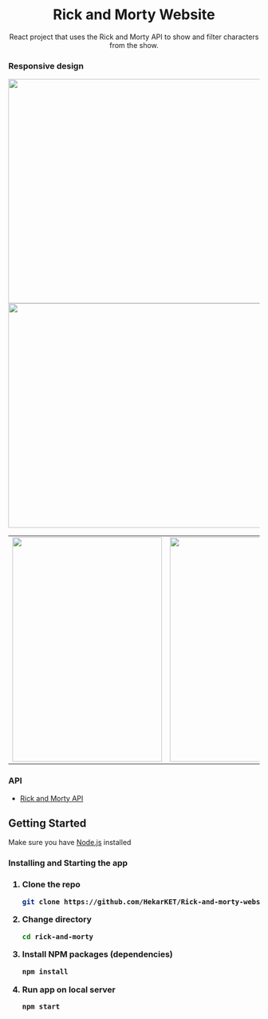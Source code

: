 <h1 align="center">Rick and Morty Website</h1>
<p align="center"> React project that uses the Rick and Morty API to show and filter characters from the show.</p>

### Responsive design 

<p align="center">
  <img src = "https://user-images.githubusercontent.com/63460746/115011381-3256d300-9ecc-11eb-9eb5-639cf8ea9977.PNG" width="700" height="450">
  <img src = "https://user-images.githubusercontent.com/63460746/115010152-b90ab080-9eca-11eb-87b7-38e72cae320c.PNG" width="700" height="450" > 
  <table>
    <tr>
          <td> 
                <img src = "https://user-images.githubusercontent.com/63460746/115010155-b9a34700-9eca-11eb-8810-26d12e5119f6.jpeg" width="300"                      height="450">
          </td>
          <td>
              <img src = "https://user-images.githubusercontent.com/63460746/115010720-5cf45c00-9ecb-11eb-808b-6433e105cd29.jpeg" width="300"                     height="450">   
          </td>
          <td>
              <img src = "https://user-images.githubusercontent.com/63460746/115013716-0852e000-9ecf-11eb-9af3-6cf38c35dfb4.png" width="300"                       height="450"> </td>
    </tr>

  </table>

</p>



### API

- [Rick and Morty API](https://github.com/afuh/rick-and-morty-api)

<!-- GETTING STARTED -->

## Getting Started

<p>Make sure you have <a href="https://nodejs.org">Node.js</a> installed</p>
<h3>Installing and Starting the app<h3>

1. Clone the repo
   ```sh
   git clone https://github.com/HekarKET/Rick-and-morty-website
   ```
2. Change directory
   ```sh
   cd rick-and-morty
   ```
3. Install NPM packages (dependencies)
   ```sh
   npm install
   ```
4. Run app on local server
   ```sh
   npm start
   ```

